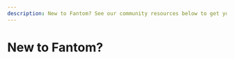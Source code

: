 ```yaml
---
description: New to Fantom? See our community resources below to get you started!
---
```


# New to Fantom?

